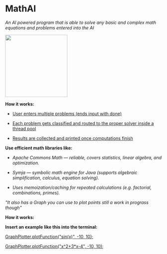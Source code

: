 # MathAI
*An AI  powered program that is able to solve any basic and complex math equations and problems entered into the AI*

<img src="https://github.com/user-attachments/assets/2ece6d39-da6f-4949-a0e3-21d50a5af462" width="200" height="200">

**How it works:**

+ <ins>User enters multiple problems (ends input with done)</ins>

+ <ins>Each problem gets classified and routed to the proper solver inside a thread pool</ins>

+ <ins>Results are collected and printed once computations finish</ins>

**Use efficient math libraries like:**

+ *Apache Commons Math — reliable, covers statistics, linear algebra, and optimization.*

+ *Symja — symbolic math engine for Java (supports algebraic simplification, calculus, equation solving).*

+ *Uses memoization/caching for repeated calculations (e.g. factorial, combinations, primes).*


*"It also has a Graph you can use to plot points still a work in prograss though"*

**How it works:**

**Insert an example like this into the terminal:**

<ins>GraphPlotter.plotFunction("sin(x)", -10, 10);</ins>

<ins>GraphPlotter.plotFunction("x^2+3*x-4", -10, 10);</ins>


